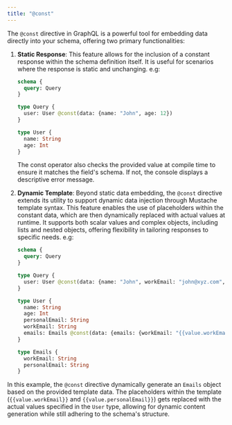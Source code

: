 ```yaml
---
title: "@const"
---
```


The `@const` directive in GraphQL is a powerful tool for embedding data directly into your schema, offering two primary functionalities:

1. **Static Response**: This feature allows for the inclusion of a constant response within the schema definition itself. It is useful for scenarios where the response is static and unchanging. e.g:

   ```graphql
   schema {
     query: Query
   }

   type Query {
     user: User @const(data: {name: "John", age: 12})
   }

   type User {
     name: String
     age: Int
   }
   ```

   The const operator also checks the provided value at compile time to ensure it matches the field's schema. If not, the console displays a descriptive error message.

2. **Dynamic Template**: Beyond static data embedding, the `@const` directive extends its utility to support dynamic data injection through Mustache template syntax. This feature enables the use of placeholders within the constant data, which are then dynamically replaced with actual values at runtime. It supports both scalar values and complex objects, including lists and nested objects, offering flexibility in tailoring responses to specific needs. e.g:

   ```graphql
   schema {
     query: Query
   }

   type Query {
     user: User @const(data: {name: "John", workEmail: "john@xyz.com", personalEmail: "john@xyz.com"})
   }

   type User {
     name: String
     age: Int
     personalEmail: String
     workEmail: String
     emails: Emails @const(data: {emails: {workEmail: "{{value.workEmail}}", personalEmail: "{{value.personalEmail}}"}})
   }

   type Emails {
     workEmail: String
     personalEmail: String
   }
   ```

In this example, the `@const` directive dynamically generate an `Emails` object based on the provided template data. The placeholders within the template (`{{value.workEmail}}` and `{{value.personalEmail}}`) gets replaced with the actual values specified in the `User` type, allowing for dynamic content generation while still adhering to the schema's structure.
